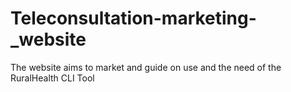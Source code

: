 # Teleconsultation-marketing-_website
The website aims to market and guide on use and the need of the RuralHealth CLI Tool
